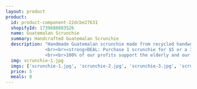 ```yaml
---
layout: product
product:
  id: product-component-22dcbe27631
  shopifyId: 1739688083526
  name: Guatemalan Scrunchie
  summary: Handcrafted Guatemalan Scrunchie
  description: "Handmade Guatemalan scrunchie made from recycled handwoven fabric and elastic. Fabric protects hair for a tangle-free experience. The scrunchies were made in Santa María de Jesús, Guatemala and provided a source of sustainable employment to the community. Available in red, blue, and multicolored variants. All scrunchies are handmade and one of a kind.
               <br><br><strong>DEAL: Purchase 1 scrunchie for $5 or a 3-pack for $12!</strong>
               <br><br>100% of our profits support the elderly and our programs at Cosechando Felicidad Inc. including our feeding program for the elderly."
  img: scrunchie-1.jpg
  imgs: ['scrunchie-1.jpg', 'scrunchie-2.jpg', 'scrunchie-3.jpg', 'scrunchie-4.jpg']
  price: 5
  meals: 8
---
```

